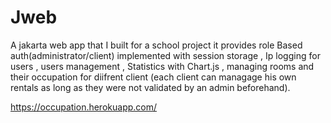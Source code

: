 # Jweb
A jakarta web app that I built for a school project  it provides role Based auth(administrator/client) implemented with session storage ,
Ip logging for users , users management , Statistics with Chart.js , managing rooms and their occupation for diifrent client (each client can managage his own rentals as long as they were not validated by an admin beforehand).

  https://occupation.herokuapp.com/
